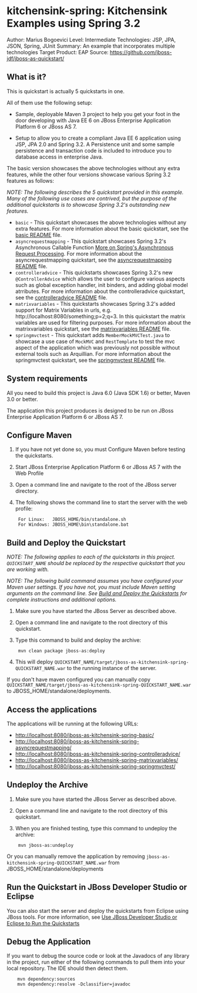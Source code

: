 kitchensink-spring: Kitchensink Examples using Spring 3.2
===============================================================
Author: Marius Bogoevici
Level: Intermediate
Technologies: JSP, JPA, JSON, Spring, JUnit
Summary: An example that incorporates multiple technologies
Target Product: EAP
Source: <https://github.com/jboss-jdf/jboss-as-quickstart/>

What is it?
-----------

This is quickstart is actually 5 quickstarts in one.

All of them use the following setup:

* Sample, deployable Maven 3 project to help you get your foot in the door developing with Java EE 6 on JBoss Enterprise Application Platform 6 or JBoss AS 7.

* Setup to allow you to create a compliant Java EE 6 application using JSP, JPA 2.0 and Spring 3.2. A Persistence unit and some sample persistence and transaction code is included to introduce you to database access in enterprise Java.

The basic version showcases the above technologies without any extra features, while the other four versions showcase various Spring 3.2 features as follows:

_NOTE: The following describes the 5 quickstart provided in this example. Many of the following use cases are contrived, but the purpose of the additional quickstarts is to showcase Spring 3.2's outstanding new features._

* `basic` - This quickstart showcases the above technologies without any extra features. For more information about the basic quickstart, see the [basic README](basic/README.md) file.
* `asyncrequestmapping` - This quickstart showcases Spring 3.2's Asynchronous Callable Function [More on Spring's Asynchronous Request Processing](<http://static.springsource.org/spring/docs/3.2.x/spring-framework-reference/html/mvc.html#mvc-ann-async>). For more information about the asyncrequestmapping quickstart, see the [asyncrequestmapping README](asyncrequestmapping/README.md) file.
* `controlleradvice` - This quickstarts showcases Spring 3.2's new `@ControllerAdvice` which allows the user to configure various aspects such as global exception handler, init binders, and adding global model atrributes. For more information about the controlleradvice quickstart, see the [controlleradvice README](controlleradvice/README.md) file.
* `matrixvariables` - This quickstarts showcases Spring 3.2's added support for Matrix Variables in urls, e.g. http://localhost:8080/something;p=2;q=3. In this quickstart the matrix variables are used for filtering purposes. For more information about the matrixvariables quickstart, see the [matrixvariables README](matrixvariables/README.md) file.
* `springmvctest` - This quickstart adds `MemberMockMVCTest.java` to showcase a use case of `MockMVC` and `RestTemplate` to test the mvc aspect of the application which was previously not possible without external tools such as Arquillian. For more information about the springmvctest quickstart, see the [springmvctest README](springmvctest/README.md) file.

System requirements
-------------------

All you need to build this project is Java 6.0 (Java SDK 1.6) or better, Maven 3.0 or better.

The application this project produces is designed to be run on JBoss Enterprise Application Platform 6 or JBoss AS 7.

Configure Maven
---------------

1. If you have not yet done so, you must Configure Maven before testing the quickstarts.
2. Start JBoss Enterprise Application Platform 6 or JBoss AS 7 with the Web Profile
3. Open a command line and navigate to the root of the JBoss server directory.
4. The following shows the command line to start the server with the web profile:

        For Linux:   JBOSS_HOME/bin/standalone.sh
        For Windows: JBOSS_HOME\bin\standalone.bat

Build and Deploy the Quickstart
-------------------------------

_NOTE: The following applies to each of the quickstarts in this project. `QUICKSTART_NAME` should be replaced by the respective quickstart that you are working with._

_NOTE: The following build command assumes you have configured your Maven user settings. If you have not, you must include Maven setting arguments on the command line. See [Build and Deploy the Quickstarts](../README.md#build-and-deploy-the-quickstarts) for complete instructions and additional options._

1. Make sure you have started the JBoss Server as described above.
2. Open a command line and navigate to the root directory of this quickstart.
3. Type this command to build and deploy the archive:

        mvn clean package jboss-as:deploy

4. This will deploy `QUICKSTART_NAME/target/jboss-as-kitchensink-spring-QUICKSTART_NAME.war` to the running instance of the server.

If you don't have maven configured you can manually copy `QUICKSTART_NAME/target/jboss-as-kitchensink-spring-QUICKSTART_NAME.war` to JBOSS_HOME/standalone/deployments.

Access the applications
-----------------------

The applications will be running at the following URLs:

* <http://localhost:8080/jboss-as-kitchensink-spring-basic/>
* <http://localhost:8080/jboss-as-kitchensink-spring-asyncrequestmapping/>
* <http://localhost:8080/jboss-as-kitchensink-spring-controlleradvice/>
* <http://localhost:8080/jboss-as-kitchensink-spring-matrixvariables/>
* <http://localhost:8080/jboss-as-kitchensink-spring-springmvctest/>

Undeploy the Archive
----------------------

1. Make sure you have started the JBoss Server as described above.
2. Open a command line and navigate to the root directory of this quickstart.
3. When you are finished testing, type this command to undeploy the archive:

        mvn jboss-as:undeploy

Or you can manually remove the application by removing `jboss-as-kitchensink-spring-QUICKSTART_NAME.war` from JBOSS_HOME/standalone/deployments

Run the Quickstart in JBoss Developer Studio or Eclipse
-------------------------------------

You can also start the server and deploy the quickstarts from Eclipse using JBoss tools. For more information, see [Use JBoss Developer Studio or Eclipse to Run the Quickstarts](../README.md#use-jboss-developer-studio-or-eclipse-to-run-the-quickstarts)


Debug the Application
---------------------

If you want to debug the source code or look at the Javadocs of any library in the project, run either of the following commands to pull them into your local repository. The IDE should then detect them.

        mvn dependency:sources
        mvn dependency:resolve -Dclassifier=javadoc

